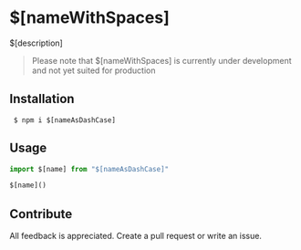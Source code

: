 # $[nameWithSpaces]

$[description]

> Please note that $[nameWithSpaces] is currently under development and not yet suited for production

## Installation

```shell
 $ npm i $[nameAsDashCase]
```

## Usage



```ts
import $[name] from "$[nameAsDashCase]"

$[name]()
```

## Contribute

All feedback is appreciated. Create a pull request or write an issue.
